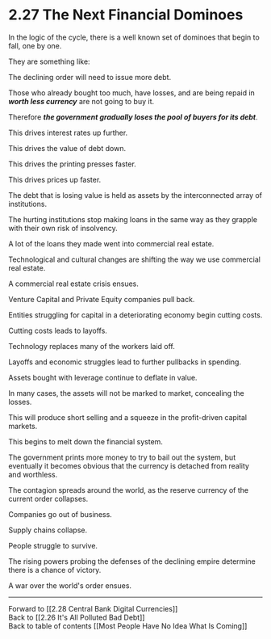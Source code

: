 # 2.27 The Next Financial Dominoes

In the logic of the cycle, there is a well known set of dominoes that begin to fall, one by one. 

They are something like: 

The declining order will need to issue more debt. 

Those who already bought too much, have losses, and are being repaid in ***worth less currency*** are not going to buy it. 

Therefore ***the government gradually loses the pool of buyers for its debt***. 

This drives interest rates up further. 

This drives the value of debt down. 

This drives the printing presses faster. 

This drives prices up faster. 

The debt that is losing value is held as assets by the interconnected array of institutions.

The hurting institutions stop making loans in the same way as they grapple with their own risk of insolvency. 

A lot of the loans they made went into commercial real estate.

Technological and cultural changes are shifting the way we use commercial real estate. 

A commercial real estate crisis ensues. 

Venture Capital and Private Equity companies pull back. 

Entities struggling for capital in a deteriorating economy begin cutting costs. 

Cutting costs leads to layoffs. 

Technology replaces many of the workers laid off. 

Layoffs and economic struggles lead to further pullbacks in spending. 

Assets bought with leverage continue to deflate in value. 

In many cases, the assets will not be marked to market, concealing the losses. 

This will produce short selling and a squeeze in the profit-driven capital markets.

This begins to melt down the financial system. 

The government prints more money to try to bail out the system, but eventually it becomes obvious that the currency is detached from reality and worthless. 

The contagion spreads around the world, as the reserve currency of the current order collapses. 

Companies go out of business. 

Supply chains collapse. 

People struggle to survive. 

The rising powers probing the defenses of the declining empire determine there is a chance of victory. 

A war over the world's order ensues. 

___

Forward to [[2.28 Central Bank Digital Currencies]]  
Back to [[2.26 It's All Polluted Bad Debt]]   
Back to table of contents [[Most People Have No Idea What Is Coming]]   




